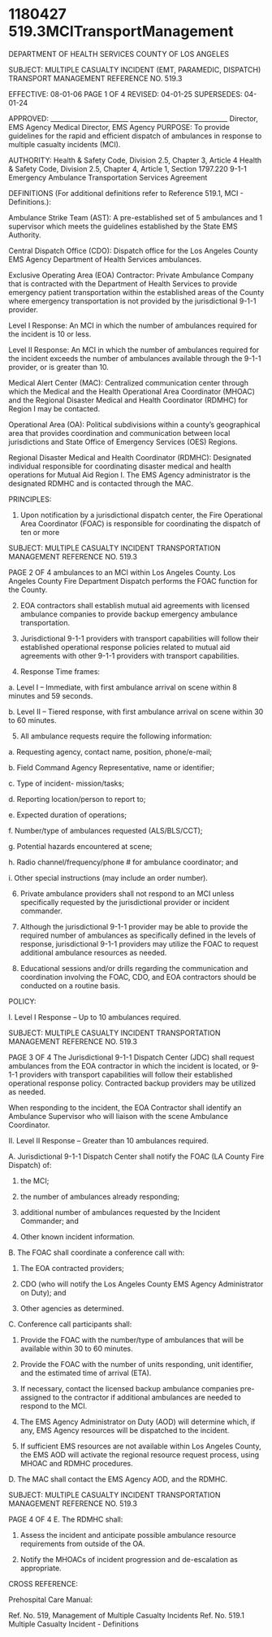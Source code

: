 # 1180427 519.3MCITransportManagement

DEPARTMENT OF HEALTH SERVICES 
COUNTY OF LOS ANGELES 
 
SUBJECT: MULTIPLE CASUALTY INCIDENT (EMT, PARAMEDIC, DISPATCH) 
 TRANSPORT MANAGEMENT REFERENCE NO. 519.3 
 
EFFECTIVE: 08-01-06  PAGE 1 OF 4 
REVISED: 04-01-25 
SUPERSEDES: 04-01-24 
 
 
APPROVED: ________________________ ______________________________ 
Director, EMS Agency  Medical Director, EMS Agency 
PURPOSE: To provide guidelines for the rapid and efficient dispatch of ambulances in 
response to multiple casualty incidents (MCI). 
 
AUTHORITY: Health & Safety Code, Division 2.5, Chapter 3, Article 4 
 Health & Safety Code, Division 2.5, Chapter 4, Article 1, Section 1797.220 
 9-1-1 Emergency Ambulance Transportation Services Agreement 
 
DEFINITIONS (For additional definitions refer to Reference 519.1, MCI - Definitions.): 
 
Ambulance Strike Team (AST): A pre-established set of 5 ambulances and 1 supervisor which 
meets the guidelines established by the State EMS Authority. 
 
Central Dispatch Office (CDO): Dispatch office for the Los Angeles County EMS Agency 
Department of Health Services ambulances. 
 
Exclusive Operating Area (EOA) Contractor: Private Ambulance Company that is contracted 
with the Department of Health Services to provide emergency patient transportation within the 
established areas of the County where emergency transportation is not provided by the 
jurisdictional 9-1-1 provider. 
 
Level I Response: An MCI in which the number of ambulances required for the incident is 10 or 
less.  
 
Level II Response: An MCI in which the number of ambulances required for the incident 
exceeds the number of ambulances available through the 9-1-1 provider, or is greater than 10. 
 
Medical Alert Center (MAC): Centralized communication center through which the Medical and 
the Health Operational Area Coordinator (MHOAC) and the Regional Disaster Medical and 
Health Coordinator (RDMHC) for Region I may be contacted. 
 
Operational Area (OA): Political subdivisions within a county’s geographical area that provides 
coordination and communication between local jurisdictions and State Office of Emergency 
Services (OES) Regions. 
 
Regional Disaster Medical and Health Coordinator (RDMHC): Designated individual 
responsible for coordinating disaster medical and health operations for Mutual Aid Region I. The 
EMS Agency administrator is the designated RDMHC and is contacted through the MAC. 
 
PRINCIPLES: 
 
1. Upon notification by a jurisdictional dispatch center, the Fire Operational Area 
Coordinator (FOAC) is responsible for coordinating the dispatch of ten or more 

SUBJECT: MULTIPLE CASUALTY INCIDENT 
 TRANSPORTATION MANAGEMENT REFERENCE NO. 519.3 
 
PAGE 2 OF 4 
ambulances to an MCI within Los Angeles County. Los Angeles County Fire Department 
Dispatch performs the FOAC function for the County. 
 
2. EOA contractors shall establish mutual aid agreements with licensed ambulance 
companies to provide backup emergency ambulance transportation. 
 
3. Jurisdictional 9-1-1 providers with transport capabilities will follow their established 
operational response policies related to mutual aid agreements with other 9-1-1 
providers with transport capabilities. 
 
4. Response Time frames: 
 
a. Level I – Immediate, with first ambulance arrival on scene within 8 minutes and 
59 seconds. 
 
b. Level II – Tiered response, with first ambulance arrival on scene within 30 to 60 
minutes. 
 
5. All ambulance requests require the following information: 
 
a. Requesting agency, contact name, position, phone/e-mail; 
 
b. Field Command Agency Representative, name or identifier; 
 
c. Type of incident- mission/tasks; 
 
d. Reporting location/person to report to; 
 
e. Expected duration of operations; 
 
f. Number/type of ambulances requested (ALS/BLS/CCT); 
 
g. Potential hazards encountered at scene;  
 
h. Radio channel/frequency/phone # for ambulance coordinator; and 
 
i. Other special instructions (may include an order number). 
 
6. Private ambulance providers shall not respond to an MCI unless specifically requested 
by the jurisdictional provider or incident commander. 
 
7. Although the jurisdictional 9-1-1 provider may be able to provide the required number of 
ambulances as specifically defined in the levels of response, jurisdictional 9-1-1 
providers may utilize the FOAC to request additional ambulance resources as needed. 
 
8. Educational sessions and/or drills regarding the communication and coordination 
involving the FOAC, CDO, and EOA contractors should be conducted on a routine basis. 
 
POLICY: 
 
I. Level I Response – Up to 10 ambulances required. 
 

SUBJECT: MULTIPLE CASUALTY INCIDENT 
 TRANSPORTATION MANAGEMENT REFERENCE NO. 519.3 
 
PAGE 3 OF 4 
The Jurisdictional 9-1-1 Dispatch Center (JDC) shall request ambulances from the EOA 
contractor in which the incident is located, or 9-1-1 providers with transport capabilities 
will follow their established operational response policy. Contracted backup providers 
may be utilized as needed. 
 
When responding to the incident, the EOA Contractor shall identify an Ambulance 
Supervisor who will liaison with the scene Ambulance Coordinator. 
 
II. Level II Response – Greater than 10 ambulances required. 
 
A. Jurisdictional 9-1-1 Dispatch Center shall notify the FOAC (LA County Fire 
Dispatch) of: 
 
1. the MCI; 
 
2. the number of ambulances already responding; 
 
3. additional number of ambulances requested by the Incident Commander; 
and 
 
4. Other known incident information. 
 
B. The FOAC shall coordinate a conference call with: 
 
1. The EOA contracted providers; 
 
2. CDO (who will notify the Los Angeles County EMS Agency Administrator 
on Duty); and 
 
3. Other agencies as determined. 
 
C. Conference call participants shall: 
 
1. Provide the FOAC with the number/type of ambulances that will be 
available within 30 to 60 minutes. 
 
2. Provide the FOAC with the number of units responding, unit identifier, and 
the estimated time of arrival (ETA). 
 
3. If necessary, contact the licensed backup ambulance companies pre-
assigned to the contractor if additional ambulances are needed to 
respond to the MCI. 
 
4. The EMS Agency Administrator on Duty (AOD) will determine which, if 
any, EMS Agency resources will be dispatched to the incident. 
 
5. If sufficient EMS resources are not available within Los Angeles County, 
the EMS AOD will activate the regional resource request process, using 
MHOAC and RDMHC procedures. 
 
D. The MAC shall contact the EMS Agency AOD, and the RDMHC. 
 

SUBJECT: MULTIPLE CASUALTY INCIDENT 
 TRANSPORTATION MANAGEMENT REFERENCE NO. 519.3 
 
PAGE 4 OF 4 
E. The RDMHC shall: 
 
1. Assess the incident and anticipate possible ambulance resource 
requirements from outside of the OA. 
 
2. Notify the MHOACs of incident progression and de-escalation as 
appropriate. 
 
 
CROSS REFERENCE: 
 
Prehospital Care Manual: 
 
Ref. No. 519, Management of Multiple Casualty Incidents 
Ref. No. 519.1  Multiple Casualty Incident - Definitions
